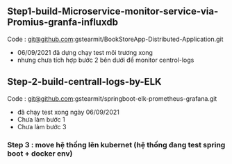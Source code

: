 ## Step1-build-Microservice-monitor-service-via-Promius-granfa-influxdb
Code :  git@github.com:gstearmit/BookStoreApp-Distributed-Application.git 
   - 06/09/2021 đã dựng chạy test môi trương xong 
   - nhưng chưa tích hợp bước 2 bên dưới để monitor centrol-logs

## Step-2-build-centrall-logs-by-ELK
Code :  git@github.com:gstearmit/springboot-elk-prometheus-grafana.git
   - đã chạy test xong ngày 06/09/2021
   - Chưa làm bước 1
   - Chưa làm bước 3

### Step 3 : move hệ thống lên kubernet (hệ thống đang test spring boot + docker env)   
